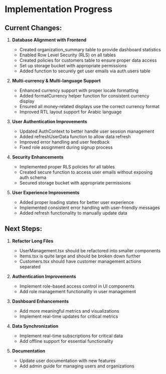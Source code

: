
# Implementation Progress

## Current Changes:

1. **Database Alignment with Frontend**
   - Created organization_summary table to provide dashboard statistics
   - Enabled Row Level Security (RLS) on all tables
   - Created policies for customers table to ensure proper data access
   - Set up storage bucket with appropriate permissions
   - Added function to securely get user emails via auth.users table

2. **Multi-currency & Multi-language Support**
   - Enhanced currency support with proper locale formatting
   - Added formatCurrency helper function for consistent currency display
   - Ensured all money-related displays use the correct currency format
   - Improved RTL layout support for Arabic language

3. **User Authentication Improvements**
   - Updated AuthContext to better handle user session management
   - Added refreshUserData function to allow data refresh
   - Improved error handling and user feedback
   - Fixed role assignment during signup process

4. **Security Enhancements**
   - Implemented proper RLS policies for all tables
   - Created secure function to access user emails without exposing auth schema
   - Secured storage bucket with appropriate permissions

5. **User Experience Improvements**
   - Added proper loading states for better user experience
   - Implemented consistent error handling with user-friendly messages
   - Added refresh functionality to manually update data

## Next Steps:

1. **Refactor Long Files**
   - UserManagement.tsx should be refactored into smaller components
   - Items.tsx is quite large and should be broken down further
   - Customers.tsx should have customer management actions separated

2. **Authentication Improvements**
   - Implement role-based access control in UI components
   - Add role management functionality in user management

3. **Dashboard Enhancements**
   - Add more meaningful metrics and visualizations
   - Implement real-time updates for critical metrics

4. **Data Synchronization**
   - Implement real-time subscriptions for critical data
   - Add offline support for essential functionality

5. **Documentation**
   - Update user documentation with new features
   - Add admin guide for managing users and organizations
